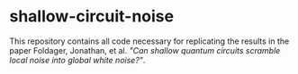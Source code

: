 # shallow-circuit-noise

This repository contains all code necessary for replicating the results in the paper Foldager, Jonathan, et al. _"Can shallow quantum circuits scramble local noise into global white noise?"_.
